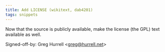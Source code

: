 ```yaml
---
title: Add LICENSE (wikitext, dab4201)
tags: snippets
---
```


Now that the source is publicly available, make the license (the GPL) text available as well.

Signed-off-by: Greg Hurrell &lt;greg@hurrell.net&gt;
